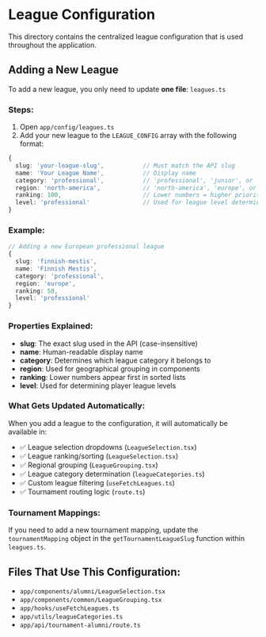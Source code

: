 # League Configuration

This directory contains the centralized league configuration that is used throughout the application.

## Adding a New League

To add a new league, you only need to update **one file**: `leagues.ts`

### Steps:

1. Open `app/config/leagues.ts`
2. Add your new league to the `LEAGUE_CONFIG` array with the following format:

```typescript
{
  slug: 'your-league-slug',           // Must match the API slug
  name: 'Your League Name',           // Display name
  category: 'professional',           // 'professional', 'junior', or 'college'
  region: 'north-america',            // 'north-america', 'europe', or 'other'
  ranking: 100,                       // Lower numbers = higher priority
  level: 'professional'               // Used for league level determination
}
```

### Example:

```typescript
// Adding a new European professional league
{ 
  slug: 'finnish-mestis', 
  name: 'Finnish Mestis', 
  category: 'professional', 
  region: 'europe', 
  ranking: 50, 
  level: 'professional' 
}
```

### Properties Explained:

- **slug**: The exact slug used in the API (case-insensitive)
- **name**: Human-readable display name
- **category**: Determines which league category it belongs to
- **region**: Used for geographical grouping in components
- **ranking**: Lower numbers appear first in sorted lists
- **level**: Used for determining player league levels

### What Gets Updated Automatically:

When you add a league to the configuration, it will automatically be available in:

- ✅ League selection dropdowns (`LeagueSelection.tsx`)
- ✅ League ranking/sorting (`LeagueSelection.tsx`)
- ✅ Regional grouping (`LeagueGrouping.tsx`)
- ✅ League category determination (`leagueCategories.ts`)
- ✅ Custom league filtering (`useFetchLeagues.ts`)
- ✅ Tournament routing logic (`route.ts`)

### Tournament Mappings:

If you need to add a new tournament mapping, update the `tournamentMapping` object in the `getTournamentLeagueSlug` function within `leagues.ts`.

## Files That Use This Configuration:

- `app/components/alumni/LeagueSelection.tsx`
- `app/components/common/LeagueGrouping.tsx`
- `app/hooks/useFetchLeagues.ts`
- `app/utils/leagueCategories.ts`
- `app/api/tournament-alumni/route.ts` 